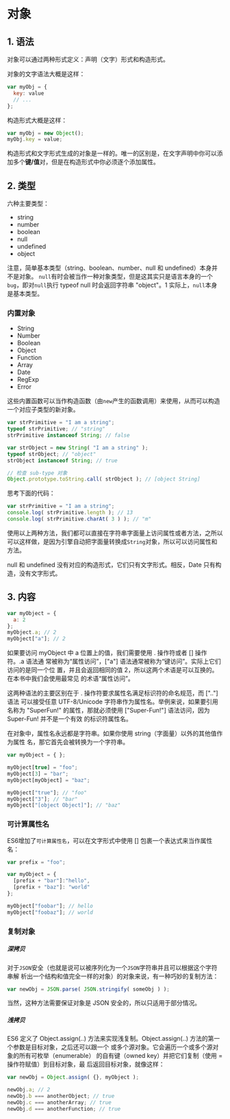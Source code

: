 # 对象
## 1. 语法

对象可以通过两种形式定义：声明（文字）形式和构造形式。

对象的文字语法大概是这样：
``` js
var myObj = {
  key: value
  // ...
};
```
构造形式大概是这样：
``` js
var myObj = new Object();
myObj.key = value;
```
构造形式和文字形式生成的对象是一样的。唯一的区别是，在文字声明中你可以添加多个**键/值**对，但是在构造形式中你必须逐个添加属性。

## 2. 类型

六种主要类型：
- string
- number
- boolean
- null
- undefined
- object

注意，简单基本类型（string、boolean、number、null 和 undefined）本身并不是对象。
` null `有时会被当作一种对象类型，但是这其实只是语言本身的一个` bug `，即对` null `执行
typeof null 时会返回字符串 "object"。1 实际上，` null `本身是基本类型。

### 内置对象
- String
- Number
- Boolean
- Object
- Function
- Array
- Date
- RegExp
- Error

这些内置函数可以当作构造函数（由` new `产生的函数调用）来使用，从而可以构造一个对应子类型的新对象。
``` js
var strPrimitive = "I am a string";
typeof strPrimitive; // "string"
strPrimitive instanceof String; // false

var strObject = new String( "I am a string" );
typeof strObject; // "object"
strObject instanceof String; // true

// 检查 sub-type 对象
Object.prototype.toString.call( strObject ); // [object String]
```


思考下面的代码：
``` js
var strPrimitive = "I am a string";
console.log( strPrimitive.length ); // 13
console.log( strPrimitive.charAt( 3 ) ); // "m"
```
使用以上两种方法，我们都可以直接在字符串字面量上访问属性或者方法，之所以可以这样做，是因为引擎自动把字面量转换成` String `对象，所以可以访问属性和方法。

null 和 undefined 没有对应的构造形式，它们只有文字形式。相反，Date 只有构造，没有文字形式。

## 3. 内容

``` js
var myObject = {
  a: 2
};
myObject.a; // 2
myObject["a"]; // 2
```

如果要访问 myObject 中 a 位置上的值，我们需要使用 . 操作符或者 \[] 操作符。.a 语法通
常被称为“属性访问”，\["a"] 语法通常被称为“键访问”。实际上它们访问的是同一个位
置，并且会返回相同的值 2，所以这两个术语是可以互换的。在本书中我们会使用最常见
的术语“属性访问”。

这两种语法的主要区别在于 . 操作符要求属性名满足标识符的命名规范，而 \[".."] 语法
可以接受任意 UTF-8/Unicode 字符串作为属性名。举例来说，如果要引用名称为 "SuperFun!"
的属性，那就必须使用 \["Super-Fun!"] 语法访问，因为 Super-Fun! 并不是一个有效
的标识符属性名。

在对象中，属性名永远都是字符串。如果你使用 string（字面量）以外的其他值作为属性
名，那它首先会被转换为一个字符串。

``` js
var myObject = { };

myObject[true] = "foo";
myObject[3] = "bar";
myObject[myObject] = "baz";

myObject["true"]; // "foo"
myObject["3"]; // "bar"
myObject["[object Object]"]; // "baz"
```

### 可计算属性名

ES6增加了`可计算属性名`，可以在文字形式中使用 \[] 包裹一个表达式来当作属性名：
``` js
var prefix = "foo";

var myObject = {
  [prefix + "bar"]:"hello",
  [prefix + "baz"]: "world"
};

myObject["foobar"]; // hello
myObject["foobaz"]; // world
```

### 复制对象
##### 深拷贝
对于` JSON `安全（也就是说可以被序列化为一个` JSON `字符串并且可以根据这个字符串解
析出一个结构和值完全一样的对象）的对象来说，有一种巧妙的复制方法：
``` js
var newObj = JSON.parse( JSON.stringify( someObj ) );
```
当然，这种方法需要保证对象是 JSON 安全的，所以只适用于部分情况。

##### 浅拷贝
ES6 定义了 Object.assign(..) 方法来实现浅复制。Object.assign(..) 方法的第一个参数是目标对象，之后还可以跟一个
或多个源对象。它会遍历一个或多个源对象的所有可枚举（enumerable）
的自有键（owned key）并把它们复制（使用 = 操作符赋值）到目标对象，最
后返回目标对象，就像这样：
``` js
var newObj = Object.assign( {}, myObject );

newObj.a; // 2
newObj.b === anotherObject; // true
newObj.c === anotherArray; // true
newObj.d === anotherFunction; // true
```
